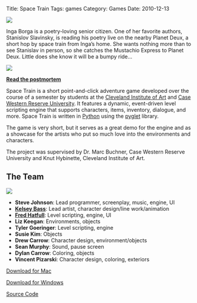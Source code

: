 Title: Space Train
Tags: games
Category: Games
Date: 2010-12-13

<img class="center" src="|filename|/img/content/space_train_logo.png"/>

Inga Borga is a poetry-loving senior citizen. One of her favorite authors,
Stanislov Slavinsky, is reading his poetry live on the nearby Planet Deux, a
short hop by space train from Inga’s home. She wants nothing more than to see
Stanislav in person, so she catches the Mustachio Express to Planet Deux.
Little does she know it will be a bumpy ride...

<img class="left" src="|filename|/img/content/space_train_inga.png"/>

**[Read the
postmortem](|filename|/posts/2010-12-13-space-train-postmortem.md)**

Space Train is a short point-and-click adventure game developed over the course
of a semester by students at the [Cleveland Institute of
Art](http://www.cia.edu/) and [Case Western Reserve
University](http://www.case.edu/). It features a dynamic, event-driven level
scripting engine that supports characters, items, inventory, dialogue, and
more. Space Train is written in [Python](http://www.python.org) using the
[pyglet](http://www.pyglet.org) library.

The game is very short, but it serves as a great demo for the engine and as a
showcase for the artists who put so much love into the environments and
characters.

The project was supervised by Dr. Marc Buchner, Case Western Reserve University
and Knut Hybinette, Cleveland Institute of Art.

The Team
--------

<img class="right" src="|filename|/img/content/space_train_workman.png"/>

- **Steve Johnson**: Lead programmer, screenplay, music, engine, UI
- **[Kelsey Bass](http://taxidermyrobot.blogspot.com/)**: Lead artist, character design/line work/animation
- **[Fred Hatfull](http://www.fredhatfull.com)**: Level scripting, engine, UI
- **Liz Keegan**: Environments, objects
- **Tyler Goeringer**: Level scripting, engine
- **Susie Kim**: Objects
- **Drew Carrow**: Character design, environment/objects
- **Sean Murphy**: Sound, pause screen
- **Dylan Carrow**: Coloring, objects
- **Vincent Pizarski**: Character design, coloring, exteriors

[Download for Mac](http://bit.ly/eM6urh)

[Download for Windows](http://bit.ly/ezkLgv)

[Source Code](http://www.github.com/irskep/Space-Train)
